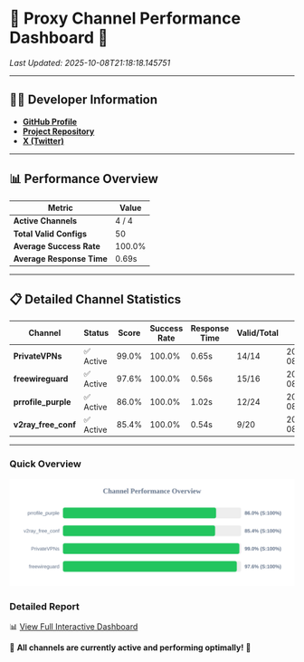 # 🌟 Proxy Channel Performance Dashboard 🌟

_Last Updated: 2025-10-08T21:18:18.145751_

---

## 👩‍💻 Developer Information

- **[GitHub Profile](https://github.com/4n0nymou3)**  
- **[Project Repository](https://github.com/4n0nymou3/multi-proxy-config-fetcher)**  
- **[X (Twitter)](https://x.com/4n0nymou3)**  

---

## 📊 Performance Overview

| Metric                | Value       |
|-----------------------|-------------|
| **Active Channels**   | 4 / 4       |
| **Total Valid Configs** | 50          |
| **Average Success Rate** | 100.0%      |
| **Average Response Time** | 0.69s       |

---

## 📋 Detailed Channel Statistics

| Channel          | Status     | Score  | Success Rate | Response Time | Valid/Total | Last Success               |
|------------------|------------|--------|--------------|---------------|-------------|----------------------------|
| **PrivateVPNs**  | ✅ Active  | 99.0%  | 100.0% | 0.65s         | 14/14       | 2025-10-08T21:18:17.559113 |
| **freewireguard**  | ✅ Active  | 97.6%  | 100.0% | 0.56s         | 15/16       | 2025-10-08T21:18:18.144269 |
| **prrofile_purple**  | ✅ Active  | 86.0%  | 100.0% | 1.02s         | 12/24       | 2025-10-08T21:18:16.247837 |
| **v2ray_free_conf**  | ✅ Active  | 85.4%  | 100.0% | 0.54s         | 9/20       | 2025-10-08T21:18:16.867034 |

---

### Quick Overview
<div align="center">
  <a href="https://raw.githubusercontent.com/nullluser/NullRepo/refs/heads/main/assets/channel_stats_chart.svg">
    <img src="https://raw.githubusercontent.com/nullluser/NullRepo/refs/heads/main/assets/channel_stats_chart.svg" alt="Source Performance Statistics" width="800">
  </a>
</div>

### Detailed Report
📊 [View Full Interactive Dashboard](https://htmlpreview.github.io/?https://github.com/nullluser/NullRepo/blob/main/assets/performance_report.html)

🎉 **All channels are currently active and performing optimally!** 🎉
